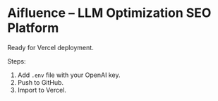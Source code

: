 # Aifluence – LLM Optimization SEO Platform

Ready for Vercel deployment.

Steps:
1. Add `.env` file with your OpenAI key.
2. Push to GitHub.
3. Import to Vercel.
